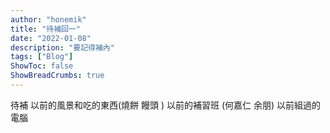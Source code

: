 ```yaml
---
author: "honemik"
title: "待補回一"
date: "2022-01-08"
description: "要記得補內"
tags: ["Blog"]
ShowToc: false
ShowBreadCrumbs: true
---
```


待補 以前的風景和吃的東西(燒餅 饅頭 )
以前的補習班 (何嘉仁 余朋)
以前組過的電腦